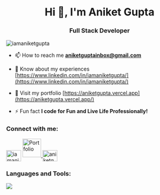<h1 align="center">Hi 👋, I'm Aniket Gupta</h1>
<h3 align="center">Full Stack Developer </h3>
<!-- <img align="right" alt="Coding" width="400" src="https://user-images.githubusercontent.com/69011963/137184767-79a13ec7-1bb3-4341-a6da-3a149c9c159a.gif"> -->

<p align="left"> <img src="https://komarev.com/ghpvc/?username=iamaniketgupta&label=Profile%20views&color=0e75b6&style=flat" alt="iamaniketgupta" /> </p>

- 📫 How to reach me **aniketguptainbox@gmail.com**

- 📄 Know about my experiences [https://www.linkedin.com/in/iamaniketgupta/](https://www.linkedin.com/in/iamaniketgupta/)
- 📄 Visit my portfolio [https://aniketgupta.vercel.app](https://aniketgupta.vercel.app/)

- ⚡ Fun fact **I code for Fun and Live Life Professionally!**

<h3 align="left">Connect with me:</h3>
<p align="left">
<a href="https://linkedin.com/in/iamaniketgupta" target="_blank"><img align="center" src="https://raw.githubusercontent.com/rahuldkjain/github-profile-readme-generator/master/src/images/icons/Social/linked-in-alt.svg" alt="iamaniketgupta" height="30" width="40" /></a>
<a href="https://aniketgupta.vercel.app" target="_blank">
  <img src="https://duongvu214.github.io/assets/img/profileUser.png" alt="Portfolio" width="50" height="50" />
</a>
<a href="https://www.leetcode.com/aniketgupta_" target="blank"><img align="center" src="https://raw.githubusercontent.com/rahuldkjain/github-profile-readme-generator/master/src/images/icons/Social/leet-code.svg" alt="aniketgupta_" height="30" width="40" /></a>
<!-- <a href="https://www.hackerearth.com/@iamaniketgupta" target="blank"><img align="center" src="https://raw.githubusercontent.com/rahuldkjain/github-profile-readme-generator/master/src/images/icons/Social/hackerearth.svg" alt="@iamaniketgupta" height="30" width="40" /></a> -->
</p>
<!-- <p>
<img align="center" src="https://img.shields.io/badge/GitHub-000000?style=for-the-badge&logo=GitHub&logoColor=white" alt="iamaniketgupta" />
<img align="center" src="https://img.shields.io/badge/LinkedIn-0077b5?style=for-the-badge&logo=linkedin&logoColor=white" alt="iamaniketgupta" />
</p> -->

<h3 align="left">Languages and Tools:</h3>
<img src="https://skillicons.dev/icons?i=react,nextjs,angular,tailwind,bootstrap,js,ts,html,css,redux,styledcomponents,nodejs,express,nestjs,fastapi,django,flask,java,spring,cpp,c,python,dotnet,ruby,go,mongodb,mysql,postgres,prisma,graphql,sqlite,redis,dynamodb,docker,kubernetes,aws,vercel,netlify,nginx,git,github,gitlab,githubactions,postman,figma,vscode,visualstudio,linux,bash,powershell,webpack,vite,jest,selenium,firebase,androidstudio" />



